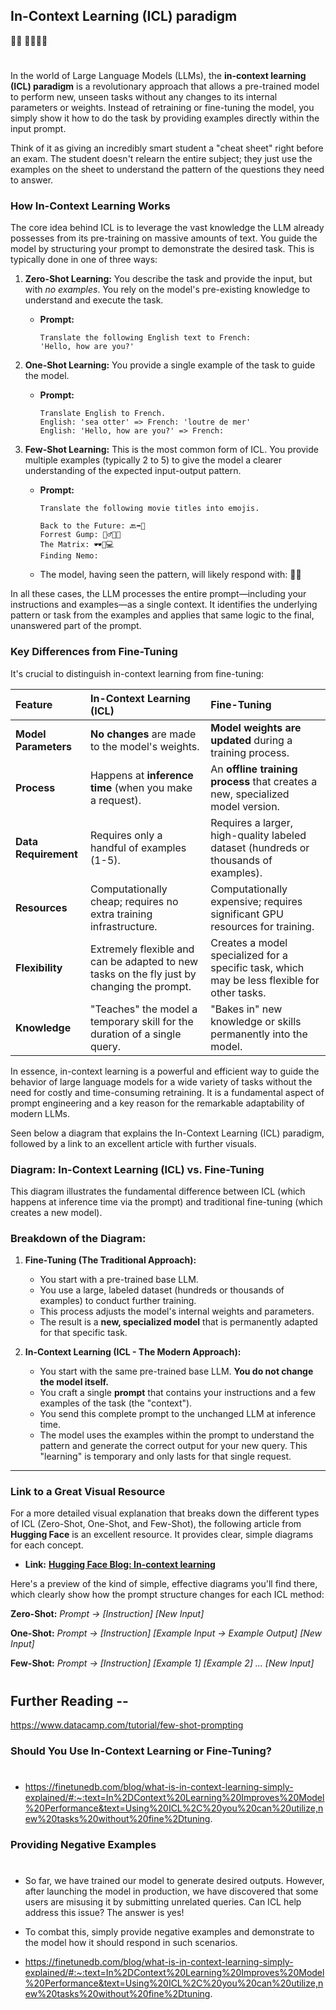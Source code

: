 ## In-Context Learning (ICL) paradigm 

🐠🧡 🏃‍♂️🍫🦐

#

In the world of Large Language Models (LLMs), the **in-context learning (ICL) paradigm** is a revolutionary approach that allows a pre-trained model to perform new, unseen tasks without any changes to its internal parameters or weights. Instead of retraining or fine-tuning the model, you simply show it how to do the task by providing examples directly within the input prompt.

Think of it as giving an incredibly smart student a "cheat sheet" right before an exam. The student doesn't relearn the entire subject; they just use the examples on the sheet to understand the pattern of the questions they need to answer.

### How In-Context Learning Works

The core idea behind ICL is to leverage the vast knowledge the LLM already possesses from its pre-training on massive amounts of text. You guide the model by structuring your prompt to demonstrate the desired task. This is typically done in one of three ways:

1.  **Zero-Shot Learning:** You describe the task and provide the input, but with *no examples*. You rely on the model's pre-existing knowledge to understand and execute the task.

      * **Prompt:**
        ```
        Translate the following English text to French:
        'Hello, how are you?'
        ```

2.  **One-Shot Learning:** You provide a single example of the task to guide the model.

      * **Prompt:**
        ```
        Translate English to French.
        English: 'sea otter' => French: 'loutre de mer'
        English: 'Hello, how are you?' => French:
        ```

3.  **Few-Shot Learning:** This is the most common form of ICL. You provide multiple examples (typically 2 to 5) to give the model a clearer understanding of the expected input-output pattern.

      * **Prompt:**
        ```
        Translate the following movie titles into emojis.

        Back to the Future: 🔙➡️🚗
        Forrest Gump: 🏃‍♂️🍫🦐
        The Matrix: 🕶️💊💻
        Finding Nemo:
        ```
      * The model, having seen the pattern, will likely respond with: 🐠🧡

In all these cases, the LLM processes the entire prompt—including your instructions and examples—as a single context. It identifies the underlying pattern or task from the examples and applies that same logic to the final, unanswered part of the prompt.

### Key Differences from Fine-Tuning

It's crucial to distinguish in-context learning from fine-tuning:

| Feature | In-Context Learning (ICL) | Fine-Tuning |
| :--- | :--- | :--- |
| **Model Parameters** | **No changes** are made to the model's weights. | **Model weights are updated** during a training process. |
| **Process** | Happens at **inference time** (when you make a request). | An **offline training process** that creates a new, specialized model version. |
| **Data Requirement** | Requires only a handful of examples (1-5). | Requires a larger, high-quality labeled dataset (hundreds or thousands of examples). |
| **Resources** | Computationally cheap; requires no extra training infrastructure. | Computationally expensive; requires significant GPU resources for training. |
| **Flexibility** | Extremely flexible and can be adapted to new tasks on the fly just by changing the prompt. | Creates a model specialized for a specific task, which may be less flexible for other tasks. |
| **Knowledge** | "Teaches" the model a temporary skill for the duration of a single query. | "Bakes in" new knowledge or skills permanently into the model. |

In essence, in-context learning is a powerful and efficient way to guide the behavior of large language models for a wide variety of tasks without the need for costly and time-consuming retraining. It is a fundamental aspect of prompt engineering and a key reason for the remarkable adaptability of modern LLMs.


Seen below a diagram that explains the In-Context Learning (ICL) paradigm, followed by a link to an excellent article with further visuals.

### Diagram: In-Context Learning (ICL) vs. Fine-Tuning

This diagram illustrates the fundamental difference between ICL (which happens at inference time via the prompt) and traditional fine-tuning (which creates a new model).

### Breakdown of the Diagram:

1.  **Fine-Tuning (The Traditional Approach):**

      * You start with a pre-trained base LLM.
      * You use a large, labeled dataset (hundreds or thousands of examples) to conduct further training.
      * This process adjusts the model's internal weights and parameters.
      * The result is a **new, specialized model** that is permanently adapted for that specific task.

2.  **In-Context Learning (ICL - The Modern Approach):**

      * You start with the same pre-trained base LLM. **You do not change the model itself.**
      * You craft a single **prompt** that contains your instructions and a few examples of the task (the "context").
      * You send this complete prompt to the unchanged LLM at inference time.
      * The model uses the examples within the prompt to understand the pattern and generate the correct output for your new query. This "learning" is temporary and only lasts for that single request.

-----

### Link to a Great Visual Resource

For a more detailed visual explanation that breaks down the different types of ICL (Zero-Shot, One-Shot, and Few-Shot), the following article from **Hugging Face** is an excellent resource. It provides clear, simple diagrams for each concept.

  * **Link:** [**Hugging Face Blog: In-context learning**](https://www.google.com/search?q=https://huggingface.co/docs/transformers/main/en/llm_tutorial%23in-context-learning)

Here's a preview of the kind of simple, effective diagrams you'll find there, which clearly show how the prompt structure changes for each ICL method:

**Zero-Shot:**
*Prompt -\> [Instruction] [New Input]*

**One-Shot:**
*Prompt -\> [Instruction] [Example Input -\> Example Output] [New Input]*

**Few-Shot:**
*Prompt -\> [Instruction] [Example 1] [Example 2] ... [New Input]*

#

## Further Reading -- 
https://www.datacamp.com/tutorial/few-shot-prompting

### Should You Use In-Context Learning or Fine-Tuning?
#
- https://finetunedb.com/blog/what-is-in-context-learning-simply-explained/#:~:text=In%2DContext%20Learning%20Improves%20Model%20Performance&text=Using%20ICL%2C%20you%20can%20utilize,new%20tasks%20without%20fine%2Dtuning.

### Providing Negative Examples

#
- So far, we have trained our model to generate desired outputs. However, after launching the model in production, we have discovered that some users are misusing it by submitting unrelated queries. Can ICL help address this issue? The answer is yes!

- To combat this, simply provide negative examples and demonstrate to the model how it should respond in such scenarios.

- https://finetunedb.com/blog/what-is-in-context-learning-simply-explained/#:~:text=In%2DContext%20Learning%20Improves%20Model%20Performance&text=Using%20ICL%2C%20you%20can%20utilize,new%20tasks%20without%20fine%2Dtuning.

